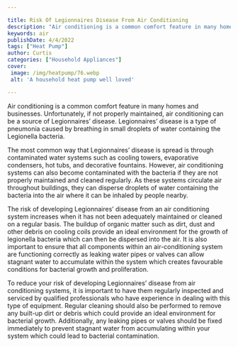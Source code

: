 ```yaml
---

title: Risk Of Legionnaires Disease From Air Conditioning
description: "Air conditioning is a common comfort feature in many homes and businesses. Unfortunately, if not properly maintained, air conditio...get more detail"
keywords: air
publishDate: 4/4/2022
tags: ["Heat Pump"]
author: Curtis
categories: ["Household Appliances"]
cover: 
 image: /img/heatpump/76.webp
 alt: 'A household heat pump well loved'

---
```


Air conditioning is a common comfort feature in many homes and businesses. Unfortunately, if not properly maintained, air conditioning can be a source of Legionnaires’ disease. Legionnaires’ disease is a type of pneumonia caused by breathing in small droplets of water containing the Legionella bacteria. 

The most common way that Legionnaires’ disease is spread is through contaminated water systems such as cooling towers, evaporative condensers, hot tubs, and decorative fountains. However, air conditioning systems can also become contaminated with the bacteria if they are not properly maintained and cleaned regularly. As these systems circulate air throughout buildings, they can disperse droplets of water containing the bacteria into the air where it can be inhaled by people nearby. 

The risk of developing Legionnaires’ disease from an air conditioning system increases when it has not been adequately maintained or cleaned on a regular basis. The buildup of organic matter such as dirt, dust and other debris on cooling coils provide an ideal environment for the growth of legionella bacteria which can then be dispersed into the air. It is also important to ensure that all components within an air-conditioning system are functioning correctly as leaking water pipes or valves can allow stagnant water to accumulate within the system which creates favourable conditions for bacterial growth and proliferation. 

To reduce your risk of developing Legionnaires’ disease from air conditioning systems, it is important to have them regularly inspected and serviced by qualified professionals who have experience in dealing with this type of equipment. Regular cleaning should also be performed to remove any built-up dirt or debris which could provide an ideal environment for bacterial growth. Additionally, any leaking pipes or valves should be fixed immediately to prevent stagnant water from accumulating within your system which could lead to bacterial contamination.
